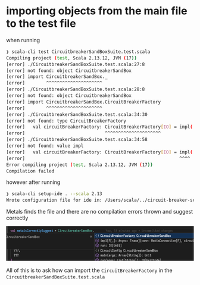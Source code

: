 # importing objects from the main file to the test file

 when running

 ```bash
 ❯ scala-cli test CircuitbreakerSandBoxSuite.test.scala
Compiling project (test, Scala 2.13.12, JVM (17))
[error] ./CircuitbreakerSandBoxSuite.test.scala:27:8
[error] not found: object CircuitbreakerSandBox
[error] import CircuitbreakerSandBox._
[error]        ^^^^^^^^^^^^^^^^^^^^^
[error] ./CircuitbreakerSandBoxSuite.test.scala:28:8
[error] not found: object CircuitbreakerSandBox
[error] import CircuitbreakerSandBox.CircuitBreakerFactory
[error]        ^^^^^^^^^^^^^^^^^^^^^
[error] ./CircuitbreakerSandBoxSuite.test.scala:34:30
[error] not found: type CircuitBreakerFactory
[error]   val circuitBreakerFactory: CircuitBreakerFactory[IO] = impl(
[error]                              ^^^^^^^^^^^^^^^^^^^^^
[error] ./CircuitbreakerSandBoxSuite.test.scala:34:58
[error] not found: value impl
[error]   val circuitBreakerFactory: CircuitBreakerFactory[IO] = impl(
[error]                                                          ^^^^
Error compiling project (test, Scala 2.13.12, JVM (17))
Compilation failed
 ```

 however after running

```bash
❯ scala-cli setup-ide . --scala 2.13
Wrote configuration file for ide in: /Users/scala/../circuit-breaker-scala-cli-issue/.bsp/scala-cli.json
```

Metals finds the file and there are no compilation errors thrown and suggest correctly

![Alt text](image.png)

All of this is to ask how can import the `CircuitBreakerFactory` in the `CircuitbreakerSandBoxSuite.test.scala`
